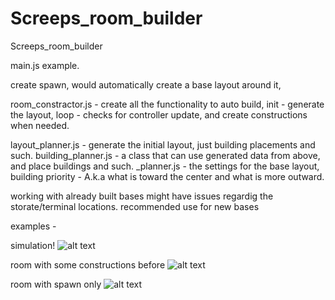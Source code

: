 # Screeps_room_builder
Screeps_room_builder

main.js example.

create spawn, would automatically create a base layout around it,

room_constractor.js - create all the functionality to auto build,
init - generate the layout,
loop - checks for controller update, and create constructions when needed.

layout_planner.js - generate the initial layout, just building placements and such.
building_planner.js - a class that can use generated data from above, and place buildings and such.
_planner.js - the settings for the base layout, building priority - A.k.a what is toward the center and what is more outward.


working with already built bases might have issues regardig the storate/terminal locations.
recommended use for new bases

examples -

simulation!
![alt text](https://i.gyazo.com/548e3b7b0bc0d241e1c12d3d4e2f07c7.png)

room with some constructions before
![alt text](https://i.gyazo.com/54b0a4095365215b2fbbca7d3ce6094e.png)

room with spawn only
![alt text](https://i.gyazo.com/cf05a315d83d6d2388a7088efd500bdd.png)

